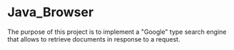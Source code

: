 # Java_Browser
The purpose of this project is to implement a "Google" type search engine that allows to retrieve documents in response to a request.
